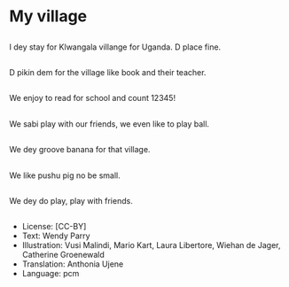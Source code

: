 # My village

##
I dey stay for Klwangala villange for Uganda. D place fine.

##
D pikin dem for the village like book and their teacher.

##
We enjoy to read for school and count 12345!

##
We sabi play with our friends, we even like to play ball.

##
We dey groove banana for that village.

##
We like pushu pig no be small.

##
We dey do play, play with friends.

##
* License: [CC-BY]
* Text: Wendy Parry
* Illustration: Vusi Malindi, Mario Kart, Laura Libertore, Wiehan de Jager, Catherine Groenewald
* Translation: Anthonia Ujene
* Language: pcm
